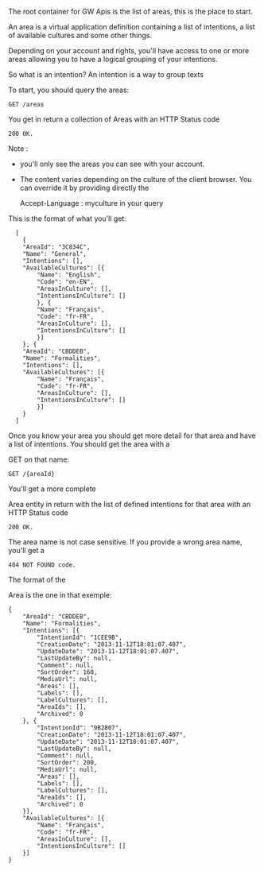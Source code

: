 The root container for GW Apis is the list of areas, this is the place to start.

An area is a virtual application definition containing a list of intentions, a list of available cultures and some other things.

Depending on your account and rights, you'll have access to one or more areas allowing you to have a logical grouping of your intentions.

So what is an intention? An intention is a way to group texts

To start, you should query the areas:

  
    GET /areas
          

You get in return a collection of Areas with an HTTP Status code 

    200 OK.

Note :

- you'll only see the areas you can see with your account.
- The content varies depending on the culture of the client browser. You can override it by providing directly the 

    Accept-Language : myculture in your query

This is the format of what you'll get:

      [
        {
        "AreaId": "3C834C",
        "Name": "General",
        "Intentions": [],
        "AvailableCultures": [{
            "Name": "English",
            "Code": "en-EN",
            "AreasInCulture": [],
            "IntentionsInCulture": []
            }, {
            "Name": "Français",
            "Code": "fr-FR",
            "AreasInCulture": [],
            "IntentionsInCulture": []
            }]
        }, {
        "AreaId": "CBDDEB",
        "Name": "Formalities",
        "Intentions": [],
        "AvailableCultures": [{
            "Name": "Français",
            "Code": "fr-FR",
            "AreasInCulture": [],
            "IntentionsInCulture": []
            }]
        }
      ]

Once you know your area you should get more detail for that area and have a list of intentions. You should get the area with a 

GET on that name:

    GET /{areaId}
        

You'll get a more complete 

Area entity in return with the list of defined intentions for that area with an HTTP Status code 

    200 OK.

The area name is not case sensitive. If you provide a wrong area name, you'll get a 

    404 NOT FOUND code.

The format of the 

Area is the one in that exemple:

    {
        "AreaId": "CBDDEB",
        "Name": "Formalities",
        "Intentions": [{
            "IntentionId": "1CEE9B",
            "CreationDate": "2013-11-12T18:01:07.407",
            "UpdateDate": "2013-11-12T18:01:07.407",
            "LastUpdateBy": null,
            "Comment": null,
            "SortOrder": 160,
            "MediaUrl": null,
            "Areas": [],
            "Labels": [],
            "LabelCultures": [],
            "AreaIds": [],
            "Archived": 0
        }, {
            "IntentionId": "9B2807",
            "CreationDate": "2013-11-12T18:01:07.407",
            "UpdateDate": "2013-11-12T18:01:07.407",
            "LastUpdateBy": null,
            "Comment": null,
            "SortOrder": 200,
            "MediaUrl": null,
            "Areas": [],
            "Labels": [],
            "LabelCultures": [],
            "AreaIds": [],
            "Archived": 0
        }],
        "AvailableCultures": [{
            "Name": "Français",
            "Code": "fr-FR",
            "AreasInCulture": [],
            "IntentionsInCulture": []
        }]
    }
